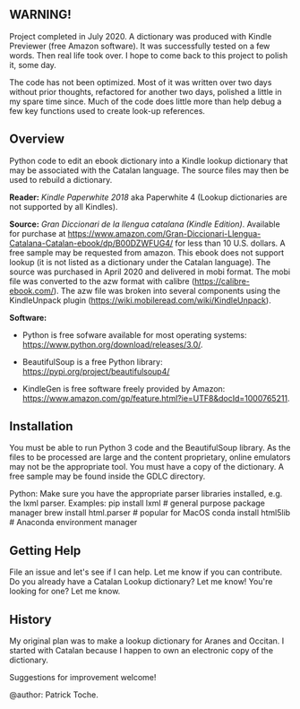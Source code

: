 ## WARNING!

Project completed in July 2020. A dictionary was produced with Kindle Previewer (free Amazon software). It was successfully tested on a few words. Then real life took over. I hope to come back to this project to polish it, some day.

The code has not been optimized. Most of it was written over two days without prior thoughts, refactored for another two days, polished a little in my spare time since. Much of the code does little more than help debug a few key functions used to create look-up references. 

## Overview

Python code to edit an ebook dictionary into a Kindle lookup dictionary that may be associated with the Catalan language. The source files may then be used to rebuild a dictionary. 

**Reader:** _Kindle Paperwhite 2018_ aka Paperwhite 4 (Lookup dictionaries are not supported by all Kindles).

**Source:** _Gran Diccionari de la llengua catalana (Kindle Edition)_. Available for purchase at https://www.amazon.com/Gran-Diccionari-Llengua-Catalana-Catalan-ebook/dp/B00DZWFUG4/ for less than 10 U.S. dollars. A free sample may be requested from amazon. This ebook does not support lookup (it is not listed as a dictionary under the Catalan language). The source was purchased in April 2020 and delivered in mobi format. The mobi file was converted to the azw format with calibre (https://calibre-ebook.com/). The azw file was broken into several components using the KindleUnpack plugin (https://wiki.mobileread.com/wiki/KindleUnpack).  

**Software:**  

* Python is free sofware available for most operating systems: https://www.python.org/download/releases/3.0/. 

* BeautifulSoup is a free Python library: https://pypi.org/project/beautifulsoup4/

* KindleGen is free software freely provided by Amazon: https://www.amazon.com/gp/feature.html?ie=UTF8&docId=1000765211. 

## Installation

You must be able to run Python 3 code and the BeautifulSoup library. As the files to be processed are large and the content proprietary, online emulators may not be the appropriate tool. You must have a copy of the dictionary. A free sample may be found inside the GDLC directory. 

Python: Make sure you have the appropriate parser libraries installed, e.g. the lxml parser. Examples:
    pip install lxml          # general purpose package manager 
    brew install html.parser  # popular for MacOS
    conda install html5lib    # Anaconda environment manager

## Getting Help

File an issue and let's see if I can help. Let me know if you can contribute. Do you already have a Catalan Lookup dictionary? Let me know! You're looking for one? Let me know. 

## History

My original plan was to make a lookup dictionary for Aranes and Occitan. I started with Catalan because I happen to own an electronic copy of the dictionary. 

Suggestions for improvement welcome!

@author: Patrick Toche. 
